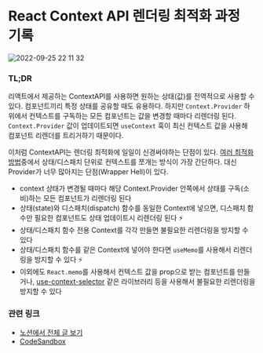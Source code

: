 # React Context API 렌더링 최적화 과정 기록

![2022-09-25 22 11 32](https://user-images.githubusercontent.com/8604840/192145269-5fda479d-41bf-43e0-9156-96cca7e22307.gif)


### TL;DR

리액트에서 제공하는 ContextAPI를 사용하면 원하는 상태(값)를 전역적으로 사용할 수 있다. 컴포넌트끼리 특정 상태를 공유할 때도 유용하다. 하지만 `Context.Provider` 하위에서 컨텍스트를 구독하는 모든 컴포넌트는 값을 변경할 때마다 리렌더링 된다. `Context.Provider` 값이 업데이트되면 `useContext` 훅이 최신 컨텍스트 값을 사용해 컴포넌트 리렌더를 트리거하기 때문이다. 

이처럼 ContextAPI는 렌더링 최적화에 일일이 신경써야하는 단점이 있다. [여러 최적화 방법](https://github.com/facebook/react/issues/15156#issuecomment-474590693)중에서 상태/디스패치 단위로 컨텍스트를 쪼개는 방식이 가장 간단하다. 대신 Provider가 너무 많아지는 단점(Wrapper Hell)이 있다.

- context 상태가 변경될 때마다 해당 Context.Provider 안쪽에서 상태를 구독(소비)하는 모든 컴포넌트가 리렌더링 된다
- 상태(state)와 디스패치(dispatch) 함수를 동일한 Context에 넣으면, 디스패치 함수만 필요한 컴포넌트도 상태 업데이트시 리렌더링 된다 ⚡️
- 상태/디스패치 함수 전용 Context를 각각 만들면 불필요한 리렌더링을 방지할 수 있다
- 상태/디스패치 함수를 같은 Context에 넣어야 한다면 `useMemo`를 사용해서 리렌더링을 방지할 수 있다 ⚡️
- 이외에도 `React.memo`를 사용해서 컨텍스트 값을 prop으로 받는 컴포넌트를 만들거나, [use-context-selector](https://github.com/dai-shi/use-context-selector) 같은 라이브러리 등을 사용해서 불필요한 리렌더링을 방지할 수 있다

### 관련 링크
- [노션에서 전체 글 보기](https://www.notion.so/colorfilter/TIL-React-Context-API-ee62683c29fb40699efe424f13a6028e)
- [CodeSandbox](https://codesandbox.io/s/react-context-api-rendering-test-xhg6fp)
